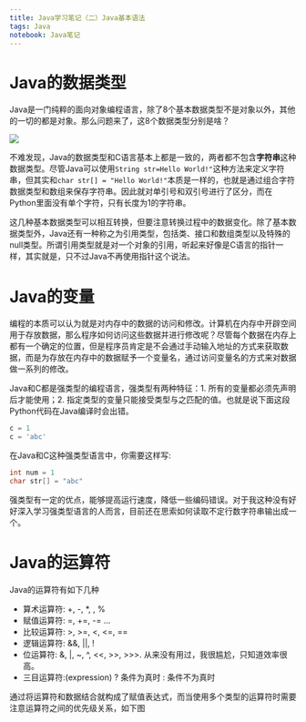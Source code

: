 ```yaml
---
title: Java学习笔记（二）Java基本语法
tags: Java
notebook: Java笔记
---
```

# Java的数据类型

Java是一门纯粹的面向对象编程语言，除了8个基本数据类型不是对象以外，其他的一切的都是对象。那么问题来了，这8个数据类型分别是啥？

![](http://oex750gzt.bkt.clouddn.com/17-12-13/91989074.jpg)

不难发现，Java的数据类型和C语言基本上都是一致的，两者都不包含**字符串**这种数据类型。尽管Java可以使用`String str=Hello World!"`这种方法来定义字符串，但其实和`char str[] = "Hello World!"`本质是一样的，也就是通过组合字符数据类型和数组来保存字符串。因此就对单引号和双引号进行了区分，而在Python里面没有单个字符，只有长度为1的字符串。

这几种基本数据类型可以相互转换，但要注意转换过程中的数据变化。除了基本数据类型外，Java还有一种称之为引用类型，包括类、接口和数组类型以及特殊的null类型。所谓引用类型就是对一个对象的引用，听起来好像是C语言的指针一样，其实就是，只不过Java不再使用指针这个说法。

# Java的变量

编程的本质可以认为就是对内存中的数据的访问和修改。计算机在内存中开辟空间用于存放数据，那么程序如何访问这些数据并进行修改呢？尽管每个数据在内存上都有一个确定的位置，但是程序员肯定是不会通过手动输入地址的方式来获取数据，而是为存放在内存中的数据赋予一个变量名，通过访问变量名的方式来对数据做一系列的修改。

Java和C都是强类型的编程语言，强类型有两种特征：1. 所有的变量都必须先声明后才能使用；2. 指定类型的变量只能接受类型与之匹配的值。也就是说下面这段Python代码在Java编译时会出错。

```Python
c = 1
c = 'abc'
```

在Java和C这种强类型语言中，你需要这样写:

```Java
int num = 1
char str[] = "abc"
```

强类型有一定的优点，能够提高运行速度，降低一些编码错误。对于我这种没有好好深入学习强类型语言的人而言，目前还在思索如何读取不定行数字符串输出成一个。

# Java的运算符

Java的运算符有如下几种

- 算术运算符: +, -, *, \, %
- 赋值运算符: =, +=, -= ...
- 比较运算符: >, >=, <, <=, ==
- 逻辑运算符: &&, ||, !
- 位运算符: &, |, ~, ^, <<, >>, >>>. 从来没有用过，我很尴尬，只知道效率很高。
- 三目运算符:(expression) ? 条件为真时 : 条件不为真时

通过将运算符和数据结合就构成了赋值表达式，而当使用多个类型的运算符时需要注意运算符之间的优先级关系，如下图
